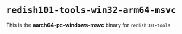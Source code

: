 # `redish101-tools-win32-arm64-msvc`

This is the **aarch64-pc-windows-msvc** binary for `redish101-tools`
